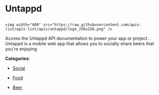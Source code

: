 # Untappd<p align="center">
    <img width="400" src="https://raw.githubusercontent.com/apis-list/apis-list/apis/untappd/logo_256x256.png" />
</p>

Access the Untappd API documentation to power your app or project. . Untappd is a mobile web app that allows you to socially share beers that you're enjoying

**Categories**:

- [Social](https://github/apis-list/apis-list#social)

- [Food](https://github/apis-list/apis-list#food)

- [Beer](https://github/apis-list/apis-list#beer)





